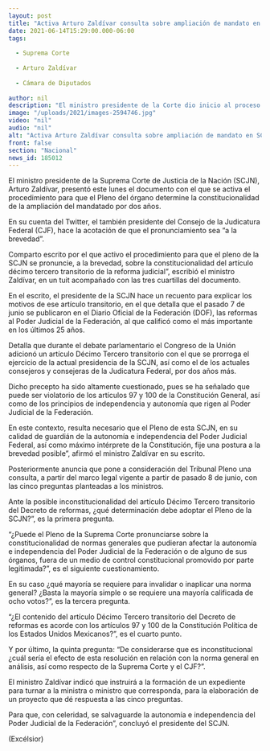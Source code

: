 ```yaml
---
layout: post
title: "Activa Arturo Zaldívar consulta sobre ampliación de mandato en SCJN"
date: 2021-06-14T15:29:00.000-06:00
tags:
  
  - Suprema Corte
  
  - Arturo Zaldívar
  
  - Cámara de Diputados
  
author: nil
description: "El ministro presidente de la Corte dio inicio al proceso para que el Pleno del órgano determine la constitucionalidad de la ampliación del mandatado por dos años"
image: "/uploads/2021/images-2594746.jpg"
video: "nil"
audio: "nil"
alt: "Activa Arturo Zaldívar consulta sobre ampliación de mandato en SCJN"
front: false
section: "Nacional"
news_id: 185012
---
```


El ministro presidente de la Suprema Corte de Justicia de la Nación (SCJN), Arturo Zaldívar, presentó este lunes el documento con el que se activa el procedimiento para que el Pleno del órgano determine la constitucionalidad de la ampliación del mandatado por dos años.

En su cuenta del Twitter, el también presidente del Consejo de la Judicatura Federal (CJF), hace la acotación de que el pronunciamiento sea “a la brevedad”.

Comparto escrito por el que activo el procedimiento para que el pleno de la SCJN se pronuncie, a la brevedad, sobre la constitucionalidad del artículo décimo tercero transitorio de la reforma judicial”, escribió el ministro Zaldívar, en un tuit acompañado con las tres cuartillas del documento.

En el escrito, el presidente de la SCJN hace un recuento para explicar los motivos de ese artículo transitorio, en el que detalla que el pasado 7 de junio se publicaron en el Diario Oficial de la Federación (DOF), las reformas al Poder Judicial de la Federación, al que calificó como el más importante en los últimos 25 años.

Detalla que durante el debate parlamentario el Congreso de la Unión adicionó un artículo Décimo Tercero transitorio con el que se prorroga el ejercicio de la actual presidencia de la SCJN, así como el de los actuales consejeros y consejeras de la Judicatura Federal, por dos años más.

Dicho precepto ha sido altamente cuestionado, pues se ha señalado que puede ser violatorio de los artículos 97 y 100 de la Constitución General, así como de los principios de independencia y autonomía que rigen al Poder Judicial de la Federación.

En este contexto, resulta necesario que el Pleno de esta SCJN, en su calidad de guardián de la autonomía e independencia del Poder Judicial Federal, así como máximo intérprete de la Constitución, fije una postura a la brevedad posible”, afirmó el ministro Zaldívar en su escrito.

Posteriormente anuncia que pone a consideración del Tribunal Pleno una consulta, a partir del marco legal vigente a partir de pasado 8 de junio, con las cinco preguntas planteadas a los ministros.

Ante la posible inconstitucionalidad del artículo Décimo Tercero transitorio del Decreto de reformas, ¿qué determinación debe adoptar el Pleno de la SCJN?”, es la primera pregunta.

“¿Puede el Pleno de la Suprema Corte pronunciarse sobre la constitucionalidad de normas generales que pudieran afectar la autonomía e independencia del Poder Judicial de la Federación o de alguno de sus órganos, fuera de un medio de control constitucional promovido por parte legitimada?”, es el siguiente cuestionamiento.

En su caso ¿qué mayoría se requiere para invalidar o inaplicar una norma general? ¿Basta la mayoría simple o se requiere una mayoría calificada de ocho votos?”, es la tercera pregunta.

“¿El contenido del artículo Décimo Tercero transitorio del Decreto de reformas es acorde con los artículos 97 y 100 de la Constitución Política de los Estados Unidos Mexicanos?”, es el cuarto punto.

Y por último, la quinta pregunta: “De considerarse que es inconstitucional ¿cuál sería el efecto de esta resolución en relación con la norma general en análisis, así como respecto de la Suprema Corte y el CJF?”.

El ministro Zaldívar indicó que instruirá a la formación de un expediente para turnar a la ministra o ministro que corresponda, para la elaboración de un proyecto que dé respuesta a las cinco preguntas.

Para que, con celeridad, se salvaguarde la autonomía e independencia del Poder Judicial de la Federación”, concluyó el presidente del SCJN.

(Excélsior)